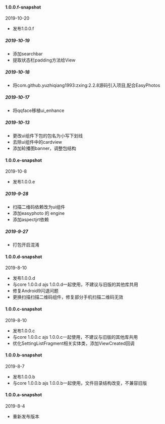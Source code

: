 


#### 1.0.0.f-snapshot
2019-10-20
- 发布1.0.0.f

##### 2019-10-19
- 添加searchbar
- 提取状态栏padding方法给View
 
##### 2019-10-18 
- 将com.github.yuzhiqiang1993:zxing:2.2.8源码引入项目,配合EasyPhotos

##### 2019-10-17
- 将qqface移植ui_enhance

##### 2019-10-13
- 更改ui组件下包的包名为小写下划线
- 去除ui组件中的cardview
- 添加轮播图banner，调整包结构

#### 1.0.0.e-snapshot
2019-10-8
- 发布1.0.0.e

##### 2019-9-28
- 扫描二维码依赖改为ui组件
- 添加easyphoto 的 engine
- 添加aspectjrt依赖

##### 2019-9-27 
- 打包开启混淆

#### 1.0.0.d-snapshot
2019-8-10
- 发布1.0.0.d
- 与core 1.0.0.d  ajs 1.0.0.d一起使用，不建议与旧版的其他库共用
- 修复Android9闪退问题
- 更换扫描扫描二维码组件，修复部分手机扫描二维码无效


#### 1.0.0.c-snapshot
2019-8-10
- 发布1.0.0.c
- 与core 1.0.0.c  ajs 1.0.0.c一起使用，不建议与旧版的其他库共用
- 优化SettingListFragment相关实体类，添加ViewCreated回调


#### 1.0.0.b-snapshot
2019-8-7
- 发布1.0.0.b
- 与core 1.0.0.b  ajs 1.0.0.b一起使用，文件目录结构改变，不兼容旧版


#### 1.0.0.a-snapshot
2019-8-4
- 重新发布版本